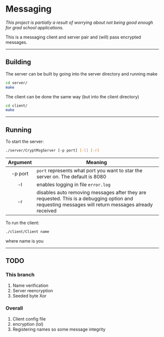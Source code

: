 # Messaging

*This project is partially a result of worrying about not being good enough for grad school applications.*

This is a messaging client and server pair and (will) pass encrypted messages.

--------------------------------------------------------------------------------
## Building

The server can be built by going into the server directory and running make

```bash
cd server/
make
```

The client can be done the same way (but into the client directory)

```bash
cd client/
make
```

--------------------------------------------------------------------------------
## Running

To start the server:

```bash
./server/CryptMsgServer [-p port] [-l] [-r]
```
|Argument|Meaning|
|:------:|-------|
|-p port |`port` represents what port you want to star the server on. The default is 8080|
|-l      |enables logging in file `error.log`|
|-r      |disables auto removing messages after they are requested. This is a debugging option and requesting messages will return messages already received|

To run the client:
```bash
./client/Client name
```
where name is you

--------------------------------------------------------------------------------
## TODO

### This branch
1. Name verification
2. Server reencryption
3. Seeded byte Xor 

### Overall

1. Client config file
2. encryption (lol)
3. Registering names so some message integrity
